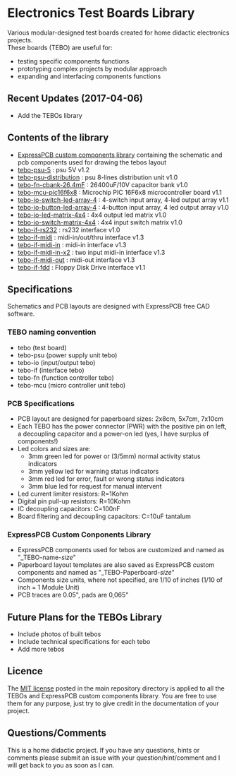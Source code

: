 # Electronics Test Boards Library
Various modular-designed test boards created for home didactic electronics projects.<br>
These boards (TEBO) are useful for:
* testing specific components functions
* prototyping complex projects by modular approach
* expanding and interfacing components functions


## Recent Updates (2017-04-06)
* Add the TEBOs library


## Contents of the library
* [ExpressPCB custom components library](https://github.com/gos95-electronics/test-boards-library/tree/master/expresspcb/) containing the schematic and pcb components used for drawing the tebos layout
* [tebo-psu-5](https://github.com/gos95-electronics/test-boards-library/tree/master/tebo-psu-5/) : psu 5V v1.2
* [tebo-psu-distribution](https://github.com/gos95-electronics/test-boards-library/tree/master/tebo-psu-distribution/) : psu 8-lines distribution unit v1.0
* [tebo-fn-cbank-26.4mF](https://github.com/gos95-electronics/test-boards-library/tree/master/tebo-fn-cbank-26.4mF/) : 26400uF/10V capacitor bank v1.0
* [tebo-mcu-pic16f6x8](https://github.com/gos95-electronics/test-boards-library/tree/master/tebo-mcu-pic16f6x8/) : Microchip PIC 16F6x8 microcontroller board v1.1
* [tebo-io-switch-led-array-4](https://github.com/gos95-electronics/test-boards-library/tree/master/tebo-io-switch-led-array-4/) : 4-switch input array, 4-led output array v1.1
* [tebo-io-button-led-array-4](https://github.com/gos95-electronics/test-boards-library/tree/master/tebo-io-button-led-array-4/) : 4-button input array, 4 led output array v1.0
* [tebo-io-led-matrix-4x4](https://github.com/gos95-electronics/test-boards-library/tree/master/tebo-io-led-matrix-4x4/) : 4x4 output led matrix v1.0
* [tebo-io-switch-matrix-4x4](https://github.com/gos95-electronics/test-boards-library/tree/master/tebo-io-switch-matrix-4x4/) : 4x4 input switch matrix v1.0
* [tebo-if-rs232](https://github.com/gos95-electronics/test-boards-library/tree/master/tebo-if-rs232/) : rs232 interface v1.0
* [tebo-if-midi](https://github.com/gos95-electronics/test-boards-library/tree/master/tebo-if-midi/) : midi-in/out/thru interface v1.3
* [tebo-if-midi-in](https://github.com/gos95-electronics/test-boards-library/tree/master/tebo-if-midi-in/) : midi-in interface v1.3
* [tebo-if-midi-in-x2](https://github.com/gos95-electronics/test-boards-library/tree/master/tebo-if-midi-in-x2/) : two input midi-in interface v1.3
* [tebo-if-midi-out](https://github.com/gos95-electronics/test-boards-library/tree/master/tebo-if-midi-out/) : midi-out interface v1.3
* [tebo-if-fdd](https://github.com/gos95-electronics/test-boards-library/tree/master/tebo-if-fdd/) : Floppy Disk Drive interface v1.1


## Specifications
Schematics and PCB layouts are designed with ExpressPCB free CAD software.

### TEBO naming convention
* tebo (test board)
* tebo-psu (power supply unit tebo)
* tebo-io (input/output tebo)
* tebo-if (interface tebo)
* tebo-fn (function controller tebo)
* tebo-mcu (micro controller unit tebo)

### PCB Specifications
* PCB layout are designed for paperboard sizes: 2x8cm, 5x7cm, 7x10cm
* Each TEBO has the power connector (PWR) with the positive pin on left, a decoupling capacitor and a power-on led (yes, I have surplus of components!)
* Led colors and sizes are:
	* 3mm green led for power or (3/5mm) normal activity status indicators
	* 3mm yellow led for warning status indicators
	* 3mm red led for error, fault or wrong status indicators
	* 3mm blue led for request for manual intervent
* Led current limiter resistors: R=1Kohm
* Digital pin pull-up resistors: R=10Kohm
* IC decoupling capacitors: C=100nF
* Board filtering and decoupling capacitors: C=10uF tantalum

### ExpressPCB Custom Conponents Library
* ExpressPCB components used for tebos are customized and named as "_TEBO-name-*size*"
* Paperboard layout templates are also saved as ExpressPCB custom components and named as "_TEBO-Paperboard-*size*"
* Components size units, where not specified, are 1/10 of inches (1/10 of inch = 1 Module Unit)
* PCB traces are 0.05", pads are 0,065"


## Future Plans for the TEBOs Library
* Include photos of built tebos
* Include technical specifications for each tebo
* Add more tebos


## Licence
The [MIT license](https://github.com/gos95-electronics/test-boards-library/blob/master/LICENSE/) posted in the main repository directory is applied to all the TEBOs and ExpressPCB custom components library.
You are free to use them for any purpose, just try to give credit in the documentation of your project.


## Questions/Comments
This is a home didactic project. If you have any questions, hints or comments please submit an issue with your question/hint/comment and I will get back to you as soon as I can.
